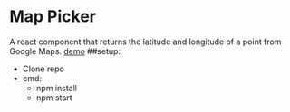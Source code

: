 # Map Picker
A react component that returns the latitude and longitude of a point from Google Maps. [demo](https://map-picker.herokuapp.com/)
##setup:
  - Clone repo
  - cmd:
    - npm install
    - npm start
